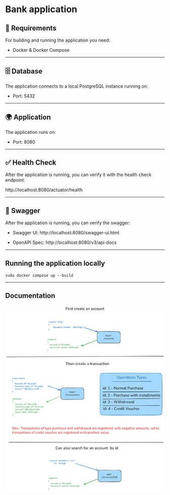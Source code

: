 # Bank application



## 🔧 Requirements

For building and running the application you need:

- Docker & Docker Compose

---

## 🗄️ Database
The application connects to a local PostgreSQL instance running on:

- Port: 5432

---

## 🌍 Application
The application runs on:

- Port: 8080

---

## ✅ Health Check
After the application is running, you can verify it with the health check endpoint:

http://localhost:8080/actuator/health

---

## 📘 Swagger
After the application is running, you can verify the swagger:

- Swagger UI: http://localhost:8080/swagger-ui.html

- OpenAPI Spec: http://localhost:8080/v3/api-docs

---

## Running the application locally

```shell
sudo docker compose up --build
```

---

## Documentation

![Doc](balance-doc.png)